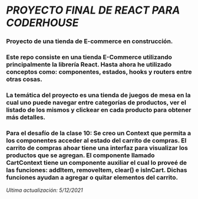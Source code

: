 # *PROYECTO FINAL DE REACT PARA CODERHOUSE*

### Proyecto de una tienda de E-commerce en construcción.

### Este repo consiste en una tienda E-Commerce utilizando principalmente la librería React. Hasta ahora he utilizado conceptos como: componentes, estados, hooks y routers entre otras cosas.
### La temática del proyecto es una tienda de juegos de mesa en la cual uno puede navegar entre categorías de productos, ver el listado de los mismos y clickear en cada producto para obtener más detalles.

### Para el desafío de la clase 10: Se creo un Context que permita a los componentes acceder al estado del carrito de compras. El carrito de compras ahoar tiene una interfaz para visualizar los productos que se agregan. El componente llamado CartContext tiene un componente auxiliar el cual lo proveé de las funciones: addItem, removeItem, clear() e isInCart. Dichas funciones ayudan a agregar o quitar elementos del carrito.

_Ultima actualización: 5/12/2021_